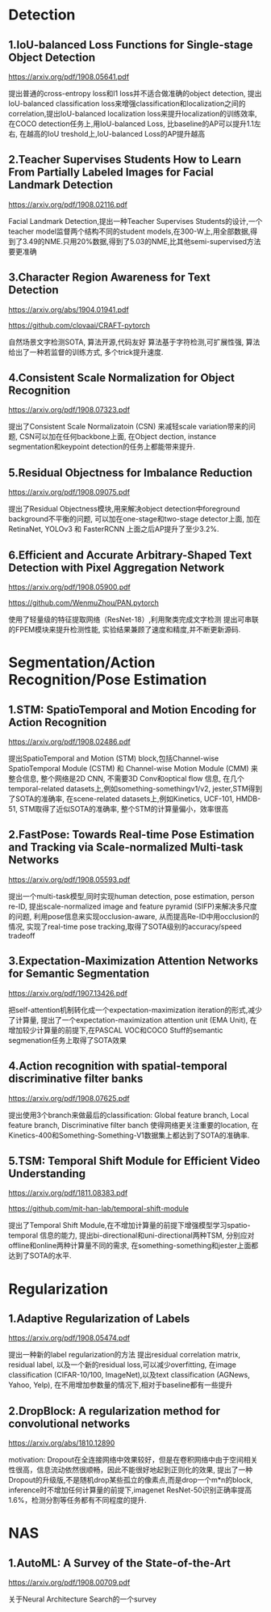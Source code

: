 # **Detection**

## 1.IoU-balanced Loss Functions for Single-stage Object Detection

https://arxiv.org/pdf/1908.05641.pdf

提出普通的cross-entropy loss和l1 loss并不适合做准确的object detection,
提出IoU-balanced classification loss来增强classification和localization之间的correlation,提出IoU-balanced localization loss来提升localization的训练效率,
在COCO detection任务上,用IoU-balanced Loss, 比baseline的AP可以提升1.1左右,
在越高的IoU treshold上,IoU-balanced Loss的AP提升越高

## 2.Teacher Supervises Students How to Learn From Partially Labeled Images for Facial Landmark Detection

https://arxiv.org/pdf/1908.02116.pdf

Facial Landmark Detection,提出一种Teacher Supervises Students的设计,一个teacher model监督两个结构不同的student models,在300-W上,用全部数据,得到了3.49的NME.只用20%数据,得到了5.03的NME,比其他semi-supervised方法要更准确

## 3.Character Region Awareness for Text Detection

https://arxiv.org/abs/1904.01941.pdf

https://github.com/clovaai/CRAFT-pytorch

自然场景文字检测SOTA,
算法开源,代码友好
算法基于字符检测,可扩展性强,
算法给出了一种若监督的训练方式,
多个trick提升速度.

## 4.Consistent Scale Normalization for Object Recognition

https://arxiv.org/pdf/1908.07323.pdf

提出了Consistent Scale Normalizatoin (CSN) 来减轻scale variation带来的问题,
CSN可以加在任何backbone上面,
在Object dection, instance segmentation和keypoint detection的任务上都能带来提升.

## 5.Residual Objectness for Imbalance Reduction

https://arxiv.org/pdf/1908.09075.pdf

提出了Residual Objectness模块,用来解决object detection中foreground background不平衡的问题,
可以加在one-stage和two-stage detector上面,
加在RetinaNet, YOLOv3 和 FasterRCNN 上面之后AP提升了至少3.2%.

## 6.Efficient and Accurate Arbitrary-Shaped Text Detection with Pixel Aggregation Network

https://arxiv.org/pdf/1908.05900.pdf

https://github.com/WenmuZhou/PAN.pytorch

使用了轻量级的特征提取网络（ResNet-18）,利用聚类完成文字检测
提出可串联的FPEM模块来提升检测性能,
实验结果兼顾了速度和精度,并不断更新源码.

# **Segmentation/Action Recognition/Pose Estimation**

## 1.STM: SpatioTemporal and Motion Encoding for Action Recognition

https://arxiv.org/pdf/1908.02486.pdf

提出SpatioTemporal and Motion (STM) block,包括Channel-wise SpatioTemporal Module (CSTM) 和 Channel-wise Motion Module (CMM) 来整合信息,
整个网络是2D CNN, 不需要3D Conv和optical flow 信息,
在几个temporal-related datasets上,例如something-somethingv1/v2, jester,STM得到了SOTA的准确率,
在scene-related datasets上,例如Kinetics, UCF-101, HMDB-51, STM取得了近似SOTA的准确率,
整个STM的计算量偏小，效率很高

## 2.FastPose: Towards Real-time Pose Estimation and Tracking via Scale-normalized Multi-task Networks

https://arxiv.org/pdf/1908.05593.pdf

提出一个multi-task模型,同时实现human detection, pose estimation, person re-ID,
提出scale-normalized image and feature pyramid (SIFP)来解决多尺度的问题,
利用pose信息来实现occlusion-aware, 从而提高Re-ID中用occlusion的情况,
实现了real-time pose tracking,取得了SOTA级别的accuracy/speed tradeoff

## 3.Expectation-Maximization Attention Networks for Semantic Segmentation

https://arxiv.org/pdf/1907.13426.pdf

把self-attention机制转化成一个expectation-maximization iteration的形式,减少了计算量,
提出了一个expectation-maximization attention unit (EMA Unit),
在增加较少计算量的前提下,在PASCAL VOC和COCO Stuff的semantic segmenation任务上取得了SOTA效果

## 4.Action recognition with spatial-temporal discriminative filter banks

https://arxiv.org/pdf/1908.07625.pdf

提出使用3个branch来做最后的classification:
Global feature branch,
Local feature branch,
Discriminative filter banch 使得网络更关注重要的location,
在Kinetics-400和Something-Something-V1数据集上都达到了SOTA的准确率.

## 5.TSM: Temporal Shift Module for Efficient Video Understanding

https://arxiv.org/pdf/1811.08383.pdf

https://github.com/mit-han-lab/temporal-shift-module

提出了Temporal Shift Module,在不增加计算量的前提下增强模型学习spatio-temporal 信息的能力,
提出bi-directional和uni-directional两种TSM, 分别应对offline和online两种计算量不同的需求,
在something-something和jester上面都达到了SOTA的水平.

# **Regularization**

## 1.Adaptive Regularization of Labels

https://arxiv.org/pdf/1908.05474.pdf

提出一种新的label regularization的方法
提出residual correlation matrix, residual label, 以及一个新的residual loss,可以减少overfitting,
在image classification (CIFAR-10/100, ImageNet),以及text classification (AGNews, Yahoo, Yelp), 在不用增加参数量的情况下,相对于baseline都有一些提升

## 2.DropBlock: A regularization method for convolutional networks

https://arxiv.org/abs/1810.12890

motivation: Dropout在全连接网络中效果较好，但是在卷积网络中由于空间相关性很高，信息流动依然很顺畅，因此不能很好地起到正则化的效果,
提出了一种Dropout的升级版,不是随机drop某些孤立的像素点,而是drop一个m*n的block,
inference时不增加任何计算量的前提下,imagenet ResNet-50识别正确率提高1.6%，检测分割等任务都有不同程度的提升.


# **NAS**
## 1.AutoML: A Survey of the State-of-the-Art

https://arxiv.org/pdf/1908.00709.pdf

关于Neural Architecture Search的一个survey

